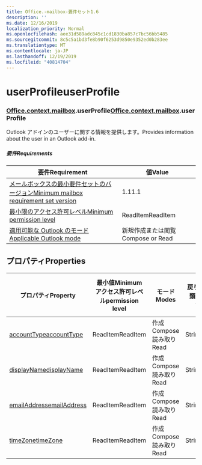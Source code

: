 ```yaml
---
title: Office.-mailbox-要件セット1.6
description: ''
ms.date: 12/16/2019
localization_priority: Normal
ms.openlocfilehash: aee31d589adc845c1cd1830ba857c7bc56bb5485
ms.sourcegitcommit: 8c5c5a1bd3fe8b90f6253d9850e9352ed0b283ee
ms.translationtype: MT
ms.contentlocale: ja-JP
ms.lasthandoff: 12/19/2019
ms.locfileid: "40814704"
---
```

# <a name="userprofile"></a><span data-ttu-id="baf39-102">userProfile</span><span class="sxs-lookup"><span data-stu-id="baf39-102">userProfile</span></span>

### <a name="officeofficemdcontextofficecontextmdmailboxofficecontextmailboxmduserprofile"></a><span data-ttu-id="baf39-103">[Office](office.md)[.context](office.context.md)[.mailbox](office.context.mailbox.md).userProfile</span><span class="sxs-lookup"><span data-stu-id="baf39-103">[Office](office.md)[.context](office.context.md)[.mailbox](office.context.mailbox.md).userProfile</span></span>

<span data-ttu-id="baf39-104">Outlook アドインのユーザーに関する情報を提供します。</span><span class="sxs-lookup"><span data-stu-id="baf39-104">Provides information about the user in an Outlook add-in.</span></span>

##### <a name="requirements"></a><span data-ttu-id="baf39-105">要件</span><span class="sxs-lookup"><span data-stu-id="baf39-105">Requirements</span></span>

|<span data-ttu-id="baf39-106">要件</span><span class="sxs-lookup"><span data-stu-id="baf39-106">Requirement</span></span>| <span data-ttu-id="baf39-107">値</span><span class="sxs-lookup"><span data-stu-id="baf39-107">Value</span></span>|
|---|---|
|[<span data-ttu-id="baf39-108">メールボックスの最小要件セットのバージョン</span><span class="sxs-lookup"><span data-stu-id="baf39-108">Minimum mailbox requirement set version</span></span>](../../requirement-sets/outlook-api-requirement-sets.md)| <span data-ttu-id="baf39-109">1.1</span><span class="sxs-lookup"><span data-stu-id="baf39-109">1.1</span></span>|
|[<span data-ttu-id="baf39-110">最小限のアクセス許可レベル</span><span class="sxs-lookup"><span data-stu-id="baf39-110">Minimum permission level</span></span>](/outlook/add-ins/understanding-outlook-add-in-permissions)| <span data-ttu-id="baf39-111">ReadItem</span><span class="sxs-lookup"><span data-stu-id="baf39-111">ReadItem</span></span>|
|[<span data-ttu-id="baf39-112">適用可能な Outlook のモード</span><span class="sxs-lookup"><span data-stu-id="baf39-112">Applicable Outlook mode</span></span>](/outlook/add-ins/#extension-points)| <span data-ttu-id="baf39-113">新規作成または閲覧</span><span class="sxs-lookup"><span data-stu-id="baf39-113">Compose or Read</span></span>|

## <a name="properties"></a><span data-ttu-id="baf39-114">プロパティ</span><span class="sxs-lookup"><span data-stu-id="baf39-114">Properties</span></span>

| <span data-ttu-id="baf39-115">プロパティ</span><span class="sxs-lookup"><span data-stu-id="baf39-115">Property</span></span> | <span data-ttu-id="baf39-116">最小値</span><span class="sxs-lookup"><span data-stu-id="baf39-116">Minimum</span></span><br><span data-ttu-id="baf39-117">アクセス許可レベル</span><span class="sxs-lookup"><span data-stu-id="baf39-117">permission level</span></span> | <span data-ttu-id="baf39-118">モード</span><span class="sxs-lookup"><span data-stu-id="baf39-118">Modes</span></span> | <span data-ttu-id="baf39-119">戻り値の種類</span><span class="sxs-lookup"><span data-stu-id="baf39-119">Return type</span></span> | <span data-ttu-id="baf39-120">最小値</span><span class="sxs-lookup"><span data-stu-id="baf39-120">Minimum</span></span><br><span data-ttu-id="baf39-121">要件セット</span><span class="sxs-lookup"><span data-stu-id="baf39-121">requirement set</span></span> |
|---|---|---|---|:---:|
| [<span data-ttu-id="baf39-122">accountType</span><span class="sxs-lookup"><span data-stu-id="baf39-122">accountType</span></span>](/javascript/api/outlook/office.userprofile?view=outlook-js-1.6#accounttype) | <span data-ttu-id="baf39-123">ReadItem</span><span class="sxs-lookup"><span data-stu-id="baf39-123">ReadItem</span></span> | <span data-ttu-id="baf39-124">作成</span><span class="sxs-lookup"><span data-stu-id="baf39-124">Compose</span></span><br><span data-ttu-id="baf39-125">読み取り</span><span class="sxs-lookup"><span data-stu-id="baf39-125">Read</span></span> | <span data-ttu-id="baf39-126">String</span><span class="sxs-lookup"><span data-stu-id="baf39-126">String</span></span> | [<span data-ttu-id="baf39-127">1.6</span><span class="sxs-lookup"><span data-stu-id="baf39-127">1.6</span></span>](../requirement-set-1.6/outlook-requirement-set-1.6.md) |
| [<span data-ttu-id="baf39-128">displayName</span><span class="sxs-lookup"><span data-stu-id="baf39-128">displayName</span></span>](/javascript/api/outlook/office.userprofile?view=outlook-js-1.6#displayname) | <span data-ttu-id="baf39-129">ReadItem</span><span class="sxs-lookup"><span data-stu-id="baf39-129">ReadItem</span></span> | <span data-ttu-id="baf39-130">作成</span><span class="sxs-lookup"><span data-stu-id="baf39-130">Compose</span></span><br><span data-ttu-id="baf39-131">読み取り</span><span class="sxs-lookup"><span data-stu-id="baf39-131">Read</span></span> | <span data-ttu-id="baf39-132">String</span><span class="sxs-lookup"><span data-stu-id="baf39-132">String</span></span> | [<span data-ttu-id="baf39-133">1.1</span><span class="sxs-lookup"><span data-stu-id="baf39-133">1.1</span></span>](../requirement-set-1.1/outlook-requirement-set-1.1.md) |
| [<span data-ttu-id="baf39-134">emailAddress</span><span class="sxs-lookup"><span data-stu-id="baf39-134">emailAddress</span></span>](/javascript/api/outlook/office.userprofile?view=outlook-js-1.6#emailaddress) | <span data-ttu-id="baf39-135">ReadItem</span><span class="sxs-lookup"><span data-stu-id="baf39-135">ReadItem</span></span> | <span data-ttu-id="baf39-136">作成</span><span class="sxs-lookup"><span data-stu-id="baf39-136">Compose</span></span><br><span data-ttu-id="baf39-137">読み取り</span><span class="sxs-lookup"><span data-stu-id="baf39-137">Read</span></span> | <span data-ttu-id="baf39-138">String</span><span class="sxs-lookup"><span data-stu-id="baf39-138">String</span></span> | [<span data-ttu-id="baf39-139">1.1</span><span class="sxs-lookup"><span data-stu-id="baf39-139">1.1</span></span>](../requirement-set-1.1/outlook-requirement-set-1.1.md) |
| [<span data-ttu-id="baf39-140">timeZone</span><span class="sxs-lookup"><span data-stu-id="baf39-140">timeZone</span></span>](/javascript/api/outlook/office.userprofile?view=outlook-js-1.6#timezone) | <span data-ttu-id="baf39-141">ReadItem</span><span class="sxs-lookup"><span data-stu-id="baf39-141">ReadItem</span></span> | <span data-ttu-id="baf39-142">作成</span><span class="sxs-lookup"><span data-stu-id="baf39-142">Compose</span></span><br><span data-ttu-id="baf39-143">読み取り</span><span class="sxs-lookup"><span data-stu-id="baf39-143">Read</span></span> | <span data-ttu-id="baf39-144">String</span><span class="sxs-lookup"><span data-stu-id="baf39-144">String</span></span> | [<span data-ttu-id="baf39-145">1.1</span><span class="sxs-lookup"><span data-stu-id="baf39-145">1.1</span></span>](../requirement-set-1.1/outlook-requirement-set-1.1.md) |

